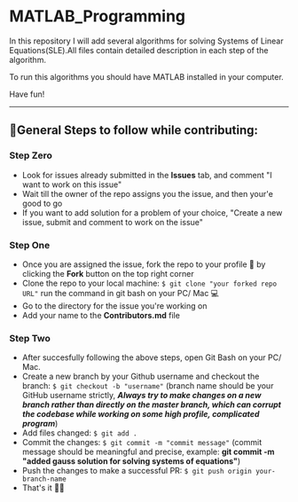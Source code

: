 # MATLAB_Programming
In this repository I will add several algorithms for solving Systems of Linear Equations(SLE).All files contain detailed description in each step of the algorithm.

To run this algorithms you should have MATLAB installed in your computer.

Have fun!

--------------------------------------------------------

## 📢General Steps to follow while contributing:

### Step Zero
- Look for issues already submitted in the __Issues__ tab, and comment "I want to work on this issue"
- Wait till the owner of the repo assigns you the issue, and then your'e good to go
- If you want to add solution for a problem of your choice, "Create a new issue, submit and comment to work on the issue"

### Step One
- Once you are assigned the issue, fork the repo to your profile 🍴 by clicking the __Fork__ button on the top right corner 
- Clone the repo to your local machine: ```$ git clone "your forked repo URL"``` run the command in git bash on your PC/ Mac 💻
- Go to the directory for the issue you're working on
- Add your name to the __Contributors.md__ file

### Step Two
- After succesfully following the above steps, open Git Bash on your PC/ Mac.
- Create a new branch by your Github username and checkout the branch: ```$ git checkout -b "username"``` (branch name should be your GitHub username strictly, ___Always try to make changes on a new branch rather than directly on the master branch, which can corrupt the codebase while working on some high profile, complicated program___) 
- Add files changed: ```$ git add .```
- Commit the changes: ```$ git commit -m "commit message"``` (commit message should be meaningful and precise, example: __git commit -m "added gauss solution for solving systems of equations"__)
- Push the changes to make a successful PR: ```$ git push origin your-branch-name```
- That's it 🎉💥
